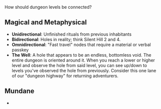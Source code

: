 How should dungeon levels be connected?

## Magical and Metaphysical
* **Unidirectional**: Unfinished rituals from previous inhabitants
* **Bidirectional**: Holes in reality; think Silent Hill 2 and 4.
* **Omnidirectional**: "Fast travel" nodes that require a material or verbal passkey
* **The Well**: A hole that appears to be an endless, bottomless void. The entire dungeon is oriented around it. When you reach a lower or higher level and observe the hole from said level, you can see up/down to levels you've observed the hole from previously. Consider this one lane of our "dungeon highway" for returning adventurers.
## Mundane
* 